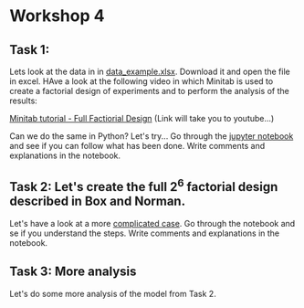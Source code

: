 # Workshop 4 

## Task 1: 
Lets look at the data in in [data_example.xlsx](/Week_2/Workshop_4/data_example.xlsx). Download it and open the file in excel. HAve a look at the following video in which Minitab is used to create a factorial design of experiments and to perform the analysis of the results: 

[Minitab tutorial - Full Factiorial Design](https://www.youtube.com/watch?v=v3Epk5de8MQ) (Link will take you to youtube...)


Can we do the same in Python? Let's try... Go through the [jupyter notebook](/Week_2/Workshop_4/Jupyter-notebooks/DoE-2factor_full.ipynb) and see if you can follow what has been done. Write comments and explanations in the notebook. 

## Task 2: Let's create the full 2$^6$ factorial design described in Box and Norman. 
Let's have a look at a more [complicated case](/Week_2/Workshop_4/Jupyter-notebooks/2-6factor.ipynb). Go through the notebook and se if you understand the steps. Write comments and explanations in the notebook.  


## Task 3: More analysis
Let's do some more analysis of the model from Task 2. 
 


